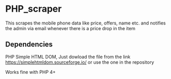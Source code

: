 # PHP_scraper
This scrapes the mobile phone data like price, offers, name etc. and notifies the admin via email whenever there is a price drop in the item

## Dependencies
PHP Simple HTML DOM,
Just dowload the file from the link https://simplehtmldom.sourceforge.io/ or use the one in the repository

Works fine with PHP 4+
